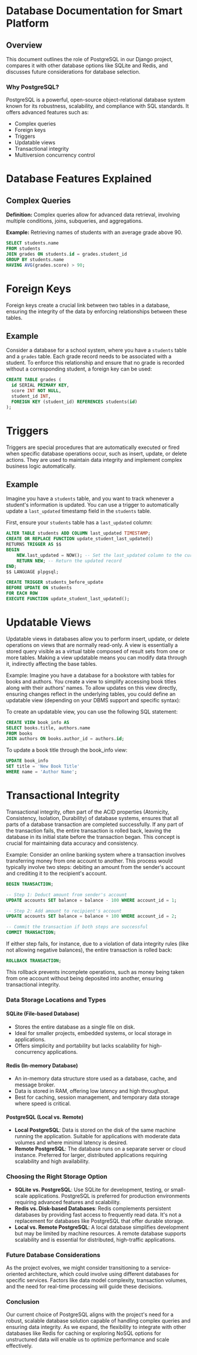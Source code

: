 # Database Documentation for Smart Platform 

## Overview
This document outlines the role of PostgreSQL in our Django project, compares it with other database options like SQLite and Redis, 
and discusses future considerations for database selection.

### Why PostgreSQL?

PostgreSQL is a powerful, open-source object-relational database system known for its robustness, scalability, and compliance with SQL standards. It offers advanced features such as:
- Complex queries
- Foreign keys
- Triggers
- Updatable views
- Transactional integrity
- Multiversion concurrency control

# Database Features Explained 

## Complex Queries

**Definition:** Complex queries allow for advanced data retrieval, involving multiple conditions, joins, subqueries, and aggregations.

**Example:** Retrieving names of students with an average grade above 90.

```sql
SELECT students.name
FROM students
JOIN grades ON students.id = grades.student_id
GROUP BY students.name
HAVING AVG(grades.score) > 90;
```

# Foreign Keys 

Foreign keys create a crucial link between two tables in a database, ensuring the integrity of the data by enforcing relationships between these tables.

## Example
Consider a database for a school system, where you have a `students` table and a `grades` table. Each grade record needs to be associated with a student. To enforce this relationship and ensure that no grade is recorded without a corresponding student, a foreign key can be used:

```sql
CREATE TABLE grades (
  id SERIAL PRIMARY KEY,
  score INT NOT NULL,
  student_id INT,
  FOREIGN KEY (student_id) REFERENCES students(id)
);
```

# Triggers 

Triggers are special procedures that are automatically executed or fired when specific database operations occur, such as insert, update, or delete actions. They are used to maintain data integrity and implement complex business logic automatically.

## Example
Imagine you have a `students` table, and you want to track whenever a student's information is updated. You can use a trigger to automatically update a `last_updated` timestamp field in the `students` table.

First, ensure your `students` table has a `last_updated` column:
```sql
ALTER TABLE students ADD COLUMN last_updated TIMESTAMP;
CREATE OR REPLACE FUNCTION update_student_last_updated()
RETURNS TRIGGER AS $$
BEGIN
    NEW.last_updated = NOW(); -- Set the last_updated column to the current time
    RETURN NEW; -- Return the updated record
END;
$$ LANGUAGE plpgsql;

CREATE TRIGGER students_before_update
BEFORE UPDATE ON students
FOR EACH ROW
EXECUTE FUNCTION update_student_last_updated();
```

# Updatable Views 

Updatable views in databases allow you to perform insert, update, or delete operations on views that are normally read-only. A view is essentially a stored query visible as a virtual table composed of result sets from one or more tables. Making a view updatable means you can modify data through it, indirectly affecting the base tables.

Example:
Imagine you have a database for a bookstore with tables for books and authors. You create a view to simplify accessing book titles along with their authors' names. To allow updates on this view directly, ensuring changes reflect in the underlying tables, you could define an updatable view (depending on your DBMS support and specific syntax):

To create an updatable view, you can use the following SQL statement:

```sql
CREATE VIEW book_info AS
SELECT books.title, authors.name
FROM books
JOIN authors ON books.author_id = authors.id;
```

To update a book title through the book_info view:

```sql
UPDATE book_info
SET title = 'New Book Title'
WHERE name = 'Author Name';
```

# Transactional Integrity 
Transactional integrity, often part of the ACID properties (Atomicity, Consistency, Isolation, Durability) of database systems, ensures that all parts of a database transaction are completed successfully. If any part of the transaction fails, the entire transaction is rolled back, leaving the database in its initial state before the transaction began. This concept is crucial for maintaining data accuracy and consistency.

Example:
Consider an online banking system where a transaction involves transferring money from one account to another. This process would typically involve two steps: debiting an amount from the sender's account and crediting it to the recipient's account.

```sql
BEGIN TRANSACTION;

-- Step 1: Deduct amount from sender's account
UPDATE accounts SET balance = balance - 100 WHERE account_id = 1;

-- Step 2: Add amount to recipient's account
UPDATE accounts SET balance = balance + 100 WHERE account_id = 2;

-- Commit the transaction if both steps are successful
COMMIT TRANSACTION;
```
If either step fails, for instance, due to a violation of data integrity rules (like not allowing negative balances), the entire transaction is rolled back:
```sql
ROLLBACK TRANSACTION;
```
This rollback prevents incomplete operations, such as money being taken from one account without being deposited into another, 
ensuring transactional integrity.


### Data Storage Locations and Types

#### SQLite (File-based Database)
- Stores the entire database as a single file on disk.
- Ideal for smaller projects, embedded systems, or local storage in applications.
- Offers simplicity and portability but lacks scalability for high-concurrency applications.

#### Redis (In-memory Database)
- An in-memory data structure store used as a database, cache, and message broker.
- Data is stored in RAM, offering low latency and high throughput.
- Best for caching, session management, and temporary data storage where speed is critical.

#### PostgreSQL (Local vs. Remote)
- **Local PostgreSQL**: Data is stored on the disk of the same machine running the application. Suitable for applications with moderate data volumes and where minimal latency is desired.
- **Remote PostgreSQL**: The database runs on a separate server or cloud instance. Preferred for larger, distributed applications requiring scalability and high availability.

### Choosing the Right Storage Option
- **SQLite vs. PostgreSQL**: Use SQLite for development, testing, or small-scale applications. PostgreSQL is preferred for production environments requiring advanced features and scalability.
- **Redis vs. Disk-based Databases**: Redis complements persistent databases by providing fast access to frequently read data. It's not a replacement for databases like PostgreSQL that offer durable storage.
- **Local vs. Remote PostgreSQL**: A local database simplifies development but may be limited by machine resources. A remote database supports scalability and is essential for distributed, high-traffic applications.

### Future Database Considerations
As the project evolves, we might consider transitioning to a service-oriented architecture, which could involve using different databases for specific services. Factors like data model complexity, transaction volumes, and the need for real-time processing will guide these decisions.

### Conclusion
Our current choice of PostgreSQL aligns with the project's need for a robust, scalable database solution capable of handling complex queries and ensuring data integrity. As we expand, the flexibility to integrate with other databases like Redis for caching or exploring NoSQL options for unstructured data will enable us to optimize performance and scale effectively.

